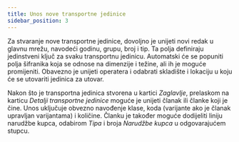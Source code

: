 ```yaml
---
title: Unos nove transportne jedinice
sidebar_position: 3
---
```


Za stvaranje nove transportne jedinice, dovoljno je unijeti novi redak u glavnu mrežu, navodeći godinu, grupu, broj i tip. Ta polja definiraju jedinstveni ključ za svaku transportnu jedinicu.
Automatski će se popuniti polja šifranika koja se odnose na dimenzije i težine, ali ih je moguće promijeniti.
Obavezno je unijeti operatera i odabrati skladište i lokaciju u koju će se utovariti jedinica za utovar.

Nakon što je transportna jedinica stvorena u kartici *Zaglavlje*, prelaskom na karticu *Detalji transportne jedinice* moguće je unijeti članak ili članke koji je čine.
Unos uključuje obvezno navođenje klase, koda (varijante ako je članak upravljan varijantama) i količine. Članku je također moguće dodijeliti liniju narudžbe kupca, odabirom *Tipa* i broja *Narudžbe kupca* u odgovarajućem stupcu.






